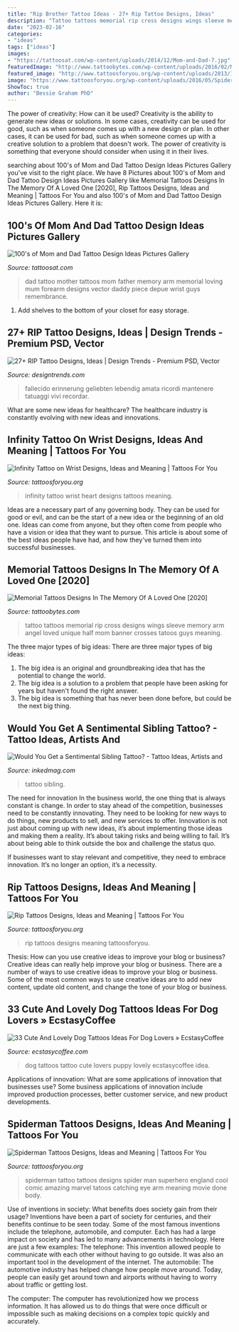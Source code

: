 ```yaml
---
title: "Rip Brother Tattoo Ideas - 27+ Rip Tattoo Designs, Ideas"
description: "Tattoo tattoos memorial rip cross designs wings sleeve memory arm angel loved unique half mom banner crosses tatoos guys meaning"
date: "2023-02-16"
categories:
- "ideas"
tags: ["ideas"]
images:
- "https://tattoosat.com/wp-content/uploads/2014/12/Mom-and-Dad-7.jpg"
featuredImage: "http://www.tattoobytes.com/wp-content/uploads/2016/02/Memorial-Cross-Tattoos.jpg"
featured_image: "http://www.tattoosforyou.org/wp-content/uploads/2013/10/Rip-Tattoos-For-Men.jpg"
image: "https://www.tattoosforyou.org/wp-content/uploads/2016/05/Spiderman-Arm-Tattoo.jpg"
ShowToc: true
author: "Bessie Graham PhD"
---
```



The power of creativity: How can it be used?
Creativity is the ability to generate new ideas or solutions. In some cases, creativity can be used for good, such as when someone comes up with a new design or plan. In other cases, it can be used for bad, such as when someone comes up with a creative solution to a problem that doesn't work. The power of creativity is something that everyone should consider when using it in their lives.

	

		
searching about 100&#039;s of Mom and Dad Tattoo Design Ideas Pictures Gallery you've visit to the right place. We have 8 Pictures about 100&#039;s of Mom and Dad Tattoo Design Ideas Pictures Gallery like Memorial Tattoos Designs In The Memory Of A Loved One [2020], Rip Tattoos Designs, Ideas and Meaning | Tattoos For You and also 100&#039;s of Mom and Dad Tattoo Design Ideas Pictures Gallery. Here it is:
		
    
## 100&#039;s Of Mom And Dad Tattoo Design Ideas Pictures Gallery

<img loading=lazy src="https://tattoosat.com/wp-content/uploads/2014/12/Mom-and-Dad-7.jpg" onerror="this.onerror=null;this.src='https://tse2.mm.bing.net/th?id=OIP.b09-wUKjLbZi3h19I1TlsgHaJ4&amp;pid=15.1';" alt="100&#039;s of Mom and Dad Tattoo Design Ideas Pictures Gallery">

_Source: tattoosat.com_

>dad tattoo mother tattoos mom father memory arm memorial loving mum forearm designs vector daddy piece depue wrist guys remembrance. 

	

1. Add shelves to the bottom of your closet for easy storage.

    
## 27+ RIP Tattoo Designs, Ideas | Design Trends - Premium PSD, Vector

<img loading=lazy src="https://images.designtrends.com/wp-content/uploads/2016/02/25050921/Rose-Tattoo-Design2.jpg" onerror="this.onerror=null;this.src='https://tse1.mm.bing.net/th?id=OIP.BS0gGUktWnb6wrIFjynAYgHaHa&amp;pid=15.1';" alt="27+ RIP Tattoo Designs, Ideas | Design Trends - Premium PSD, Vector">

_Source: designtrends.com_

>fallecido erinnerung geliebten lebendig amata ricordi mantenere tatuaggi vivi recordar. 

	

What are some new ideas for healthcare?
The healthcare industry is constantly evolving with new ideas and innovations.

    
## Infinity Tattoo On Wrist Designs, Ideas And Meaning | Tattoos For You

<img loading=lazy src="https://www.tattoosforyou.org/wp-content/uploads/2017/05/Infinity-Heart-Tattoo-Wrist.jpg" onerror="this.onerror=null;this.src='https://tse1.mm.bing.net/th?id=OIP.yjQi-oWbFhJDcrjiVULLhgHaJ4&amp;pid=15.1';" alt="Infinity Tattoo on Wrist Designs, Ideas and Meaning | Tattoos For You">

_Source: tattoosforyou.org_

>infinity tattoo wrist heart designs tattoos meaning. 

	

Ideas are a necessary part of any governing body. They can be used for good or evil, and can be the start of a new idea or the beginning of an old one. Ideas can come from anyone, but they often come from people who have a vision or idea that they want to pursue. This article is about some of the best ideas people have had, and how they've turned them into successful businesses.

    
## Memorial Tattoos Designs In The Memory Of A Loved One [2020]

<img loading=lazy src="http://www.tattoobytes.com/wp-content/uploads/2016/02/Memorial-Cross-Tattoos.jpg" onerror="this.onerror=null;this.src='https://tse4.mm.bing.net/th?id=OIP.EXIfJYwPd8cbFqD4qvlyTwHaL6&amp;pid=15.1';" alt="Memorial Tattoos Designs In The Memory Of A Loved One [2020]">

_Source: tattoobytes.com_

>tattoo tattoos memorial rip cross designs wings sleeve memory arm angel loved unique half mom banner crosses tatoos guys meaning. 

	

The three major types of big ideas:
There are three major types of big ideas: 
1. The big idea is an original and groundbreaking idea that has the potential to change the world. 
2. The big idea is a solution to a problem that people have been asking for years but haven't found the right answer. 
3. The big idea is something that has never been done before, but could be the next big thing.

    
## Would You Get A Sentimental Sibling Tattoo? - Tattoo Ideas, Artists And

<img loading=lazy src="https://www.inkedmag.com/.image/t_share/MTU5MDMyNzg1Nzc5MjM4Njgw/subling-feat.jpg" onerror="this.onerror=null;this.src='https://tse1.mm.bing.net/th?id=OIP.I0VoVDvgFwwetz5cD5VMUgHaF7&amp;pid=15.1';" alt="Would You Get a Sentimental Sibling Tattoo? - Tattoo Ideas, Artists and">

_Source: inkedmag.com_

>tattoo sibling. 

	

The need for innovation
In the business world, the one thing that is always constant is change. In order to stay ahead of the competition, businesses need to be constantly innovating. They need to be looking for new ways to do things, new products to sell, and new services to offer.
Innovation is not just about coming up with new ideas, it’s about implementing those ideas and making them a reality. It’s about taking risks and being willing to fail. It’s about being able to think outside the box and challenge the status quo.

If businesses want to stay relevant and competitive, they need to embrace innovation. It’s no longer an option, it’s a necessity.

    
## Rip Tattoos Designs, Ideas And Meaning | Tattoos For You

<img loading=lazy src="http://www.tattoosforyou.org/wp-content/uploads/2013/10/Rip-Tattoos-For-Men.jpg" onerror="this.onerror=null;this.src='https://tse4.mm.bing.net/th?id=OIP.VA2ytItmiZTPeMfo8A0ICQHaJ4&amp;pid=15.1';" alt="Rip Tattoos Designs, Ideas and Meaning | Tattoos For You">

_Source: tattoosforyou.org_

>rip tattoos designs meaning tattoosforyou. 

	

Thesis: How can you use creative ideas to improve your blog or business?
Creative ideas can really help improve your blog or business. There are a number of ways to use creative ideas to improve your blog or business. Some of the most common ways to use creative ideas are to add new content, update old content, and change the tone of your blog or business.

    
## 33 Cute And Lovely Dog Tattoos Ideas For Dog Lovers » EcstasyCoffee

<img loading=lazy src="https://i0.wp.com/www.ecstasycoffee.com/wp-content/uploads/2016/09/Puppy-Print-Tattoo-Idea.jpg" onerror="this.onerror=null;this.src='https://tse1.mm.bing.net/th?id=OIP.6gk1omq-KIdurjA3XEAYBgHaHv&amp;pid=15.1';" alt="33 Cute And Lovely Dog Tattoos Ideas For Dog Lovers » EcstasyCoffee">

_Source: ecstasycoffee.com_

>dog tattoos tattoo cute lovers puppy lovely ecstasycoffee idea. 

	

Applications of innovation: What are some applications of innovation that businesses use?
Some business applications of innovation include improved production processes, better customer service, and new product developments.

    
## Spiderman Tattoos Designs, Ideas And Meaning | Tattoos For You

<img loading=lazy src="https://www.tattoosforyou.org/wp-content/uploads/2016/05/Spiderman-Arm-Tattoo.jpg" onerror="this.onerror=null;this.src='https://tse1.mm.bing.net/th?id=OIP._-0PlYGf_vMxmnlj9J0u6wHaLE&amp;pid=15.1';" alt="Spiderman Tattoos Designs, Ideas and Meaning | Tattoos For You">

_Source: tattoosforyou.org_

>spiderman tattoo tattoos designs spider man superhero england cool comic amazing marvel tatoos catching eye arm meaning movie done body. 

	

Use of inventions in society: What benefits does society gain from their usage?
Inventions have been a part of society for centuries, and their benefits continue to be seen today. Some of the most famous inventions include the telephone, automobile, and computer. Each has had a large impact on society and has led to many advancements in technology. Here are just a few examples: The telephone: This invention allowed people to communicate with each other without having to go outside. It was also an important tool in the development of the internet.
The automobile: The automotive industry has helped change how people move around. Today, people can easily get around town and airports without having to worry about traffic or getting lost.

The computer: The computer has revolutionized how we process information. It has allowed us to do things that were once difficult or impossible such as making decisions on a complex topic quickly and accurately.

